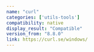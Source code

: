 ```yaml
---
name: "curl"
categories: ['utils-tools']
compatibility: native
display_result: "Compatible"
version_from: "8.8.0"
link: https://curl.se/windows/
---
```

